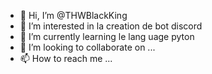 - 👋 Hi, I’m @THWBlackKing
- 👀 I’m interested in  la creation de bot discord
- 🌱 I’m currently learning  le lang uage  pyton
- 💞️ I’m looking to collaborate on ...
- 📫 How to reach me ...

<!---
THWBlackKing/THWBlackKing is a ✨ special ✨ repository because its `README.md` (this file) appears on your GitHub profile.
You can click the Preview link to take a look at your changes.
--->
